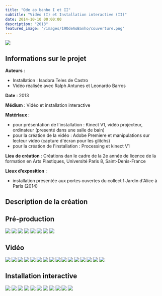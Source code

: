 ```yaml
---
title: "Ode ao banho I et II"
subtitle: "Vidéo (I) et Installation interactive (II)"
date: 2014-10-10 00:00:00
description: "2013"
featured_image: '/images/19OdeAoBanho/couverture.png'
---
```


![](/images/19OdeAoBanho/couverture1.PNG)

## Informations sur le projet

**Auteurs** : 

* Installation : Isadora Teles de Castro
* Vidéo réalisée avec Ralph Antunes et Leonardo Barros
	
**Date** : 	2013
	
**Médium** : Vidéo et installation interactive
	
**Matériaux** : 

* pour présentation de l'installation : Kinect V1, vidéo projecteur, ordinateur (presenté dans une salle de bain)
* pour la création de la vidéo : Adobe Premiere et manipulations sur lecteur vidéo (capture d'écran pour les glitchs)
* pour la création de l'installation : Processing et kinect V1
	
**Lieu de création** : Créations dan le cadre de la 2e année de licence de la formation en Arts Plastiques, Université Paris 8, Saint-Denis-France

**Lieux d’exposition** :

* installation présentée aux portes ouvertes du collectif Jardin d'Alice à Paris (2014)

## Description de la création

## Pré-production

<div class="gallery" data-columns="4">
	<img src="/images/19OdeAoBanho/galerie01/1.jpg">
    <img src="/images/19OdeAoBanho/galerie01/2.jpg">
    <img src="/images/19OdeAoBanho/galerie01/3.png">
    <img src="/images/19OdeAoBanho/galerie01/4.png">
    <img src="/images/19OdeAoBanho/galerie01/5.png">
    <img src="/images/19OdeAoBanho/galerie01/6.jpg">
    <img src="/images/19OdeAoBanho/galerie01/7.png">
    <img src="/images/19OdeAoBanho/galerie01/8.gif">
</div>

## Vidéo

<div class="gallery" data-columns="5">
	<img src="/images/19OdeAoBanho/galerie03/1.jpg">
    <img src="/images/19OdeAoBanho/galerie03/2.gif">
    <img src="/images/19OdeAoBanho/galerie03/3.gif">
    <img src="/images/19OdeAoBanho/galerie03/4.gif">
    <img src="/images/19OdeAoBanho/galerie03/5.gif">
    <img src="/images/19OdeAoBanho/galerie03/6.gif">
    <img src="/images/19OdeAoBanho/galerie03/7.gif">
    <img src="/images/19OdeAoBanho/galerie03/8.gif">
    <img src="/images/19OdeAoBanho/galerie03/9.gif">
    <img src="/images/19OdeAoBanho/galerie03/12.gif">
    <img src="/images/19OdeAoBanho/galerie03/13.gif">
    <img src="/images/19OdeAoBanho/galerie03/14.gif">
    <img src="/images/19OdeAoBanho/galerie03/15.gif">
    <img src="/images/19OdeAoBanho/galerie03/16.gif">
    <img src="/images/19OdeAoBanho/galerie03/17.gif">
    <img src="/images/19OdeAoBanho/galerie03/18.gif">
</div>

## Installation interactive

<div class="gallery" data-columns="5">
	<img src="/images/19OdeAoBanho/galerie02/1.gif">
    <img src="/images/19OdeAoBanho/galerie02/1.JPG">
    <img src="/images/19OdeAoBanho/galerie02/2.gif">
    <img src="/images/19OdeAoBanho/galerie02/2.JPG">
    <img src="/images/19OdeAoBanho/galerie02/3.gif">
    <img src="/images/19OdeAoBanho/galerie02/3.JPG">
    <img src="/images/19OdeAoBanho/galerie02/4.gif">
    <img src="/images/19OdeAoBanho/galerie02/5.gif">
    <img src="/images/19OdeAoBanho/galerie02/6.gif">
    <img src="/images/19OdeAoBanho/galerie02/7.gif">
    <img src="/images/19OdeAoBanho/galerie02/8.gif">
</div>